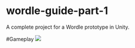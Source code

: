 # wordle-guide-part-1
A complete project for a Wordle prototype in Unity.

#Gameplay
![](https://github.com/LootLocker/wordle-guide-part-1/main/WordlePrototypeGamePlay.gif)
